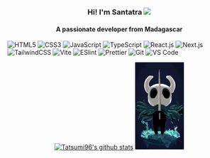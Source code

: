 <h3 align="center">Hi! I'm Santatra <img src="https://media.giphy.com/media/mGcNjsfWAjY5AEZNw6/giphy.gif" width="50"></h3>
<h4 align="center">A passionate developer from Madagascar</h4>

![HTML5](https://img.shields.io/badge/-HTML5-%23E44D27?style=flat-square&logo=html5&logoColor=ffffff)
![CSS3](https://img.shields.io/badge/-CSS3-%231572B6?style=flat-square&logo=css3)
![JavaScript](https://img.shields.io/badge/-JavaScript-%23F7DF1C?style=flat-square&logo=javascript&logoColor=000000&labelColor=%23F7DF1C&color=%23FFCE5A)
![TypeScript](https://img.shields.io/badge/-TypeScript-007ACC?style=flat-square&logo=typescript&logoColor=white)
![React.js](https://img.shields.io/badge/-React.js-%23282C34?style=flat-square&logo=react)
![Next.js](https://img.shields.io/badge/-Next.js-%23000000?style=flat-square&logo=nextdotjs)
![TailwindCSS](https://img.shields.io/badge/-TailwindCSS-%231a202c?style=flat-square&logo=tailwind-css)
![Vite](https://img.shields.io/badge/-Vite-%23646CFF?style=flat-square&logo=vite&logoColor=ffffff)
![ESlint](https://img.shields.io/badge/-ESLint-%234B32C3?style=flat-square&logo=eslint)
![Prettier](https://img.shields.io/badge/-Prettier-%23F7B93E?style=flat-square&logo=prettier&logoColor=ffffff)
![Git](https://img.shields.io/badge/-Git-%23F05032?style=flat-square&logo=git&logoColor=%23ffffff)
![VS Code](https://img.shields.io/badge/-VSCode-%23007ACC?style=flat-square&logo=visual-studio-code)


<p align="center">
  <a href="https://github.com/Tatsumi96"><img src="https://github-readme-stats.vercel.app/api?username=Tatsumi96&hide_border=true&show_icons=true&theme=dracula" alt="Tatsumi96's github stats"></a>
  <img width="110" src="https://github.com/Tatsumi96/Tatsumi96/blob/main/hollow-knight-153500.png?raw=true" ></img>
</p>
